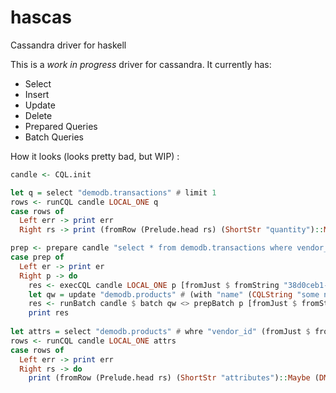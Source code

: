 # hascas
Cassandra driver for haskell

This is a *work in progress* driver for cassandra.
It currently has:
* Select
* Insert
* Update
* Delete
* Prepared Queries
* Batch Queries

How it looks (looks pretty bad, but WIP) :
```Haskell
candle <- CQL.init

let q = select "demodb.transactions" # limit 1
rows <- runCQL candle LOCAL_ONE q
case rows of
  Left err -> print err
  Right rs -> print (fromRow (Prelude.head rs) (ShortStr "quantity")::Maybe Double)

prep <- prepare candle "select * from demodb.transactions where vendor_id = ?"
case prep of
  Left er -> print er
  Right p -> do
    res <- execCQL candle LOCAL_ONE p [fromJust $ fromString "38d0ceb1-9e3e-427c-bc36-0106398f672b"]
    let qw = update "demodb.products" # (with "name" (CQLString "some name")) # whre "vendor_id" (fromJust $ fromString "38d0ceb1-9e3e-427c-bc36-0106398f672b") # (aand "product_id" (fromJust $ fromString "069af83a-3104-433a-bf4d-ed23e8cd5c1a"))
    res <- runBatch candle $ batch qw <> prepBatch p [fromJust $ fromString "38d0ceb1-9e3e-427c-bc36-0106398f672b"]
    print res
    
let attrs = select "demodb.products" # whre "vendor_id" (fromJust $ fromString "38d0ceb1-9e3e-427c-bc36-0106398f672b") # (aand "product_id" (fromJust $ fromString "9ad9c6a9-ee52-4e84-8b17-5e2c70975c00"))
rows <- runCQL candle LOCAL_ONE attrs
case rows of
  Left err -> print err
  Right rs -> do
    print (fromRow (Prelude.head rs) (ShortStr "attributes")::Maybe (DMS.Map ShortStr ShortStr))
```

